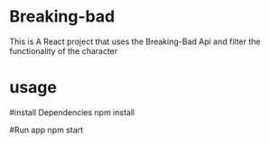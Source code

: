 # Breaking-bad
This is A React project that uses the Breaking-Bad Api and filter the functionality of the character 
# usage 
#install Dependencies
npm install 

#Run app 
npm start



